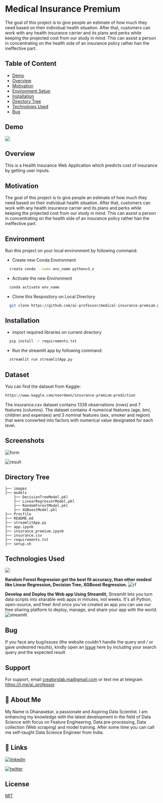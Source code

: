 
# Medical Insurance Premium

The goal of this project is to give people an estimate of how much they need based on
their individual health situation. After that, customers can work with any health
insurance carrier and its plans and perks while keeping the projected cost from our
study in mind. This can assist a person in concentrating on the health side of an
insurance policy rather han the ineffective part.

## Table of Content

  * [Demo](#demo)
  * [Overview](#overview)
  * [Motivation](#motivation)
  * [Environment Setup](#Environment)
  * [Installation](#installation)
  * [Directory Tree](#directory-tree)
  * [Technoloies Used](#Technologies-Used)
  * [Bug](#Bug)
  
  
## Demo

[![](https://user-images.githubusercontent.com/77889053/129683728-6197e11b-82e7-46f7-9a46-227ad1cdbd19.png)](https://medical-insurance-premium.herokuapp.com/)

## Overview
This is a Health Insurance Web Application which predicts cost of insurance by getting user inputs.

## Motivation
The goal of this project is to give people an estimate of how much they need based on
their individual health situation. After that, customers can work with any health
insurance carrier and its plans and perks while keeping the projected cost from our
study in mind. This can assist a person in concentrating on the health side of an
insurance policy rather han the ineffective part.

## Environment

Run this project on your local environment by following command:

- Create new Conda Environment
```bash
  create conda --name env_name python=3.x
```
- Activate the new Environment
```bash
  conda activate env_name
```

- Clone this Respository on Local Directory
```bash
  git clone https://github.com/ai-professor/medical-insurance-premium.git
```

  
## Installation


- import required libraries on current directory
```bash
  pip install -r requirements.txt
```

- Run the streamlit app by following command:
```bash
  streamlit run streamlitApp.py
```
## Dataset

You can find the dataset from Kaggle:
```bash
https://www.kaggle.com/noordeen/insurance-premium-prediction
```
The insurance.csv dataset contains 1338 observations (rows) and 7 features (columns). The dataset contains 4 numerical features (age, bmi, children and expenses) and 3 nominal features (sex, smoker and region) that were converted into factors with numerical value designated for each level.
## Screenshots

![form](https://user-images.githubusercontent.com/77889053/129684455-5db0ae6e-8704-48f2-affa-8f365e024acf.png)

![result](https://user-images.githubusercontent.com/77889053/129684568-2537c7df-a942-47b0-a22b-17d3fe4deb17.png)

  ## Directory Tree 
```
├── images 
├── models
    ├── DecisionTreeModel.pkl
    ├── LinearRegressorModel.pkl
    ├── RandomForestModel.pkl
    ├── XGBoostModel.pkl
├── Procfile
├── README.md
├── streamlitApp.py
├── app.ipynb
├── insurance_premium.ipynb
├── insurance.csv
├── requirements.txt
├── setup.sh
```

  
## Technologies Used

![](https://forthebadge.com/images/badges/made-with-python.svg)

**Random Forest Regression get the best fit accuracy, than other modesl like Linear Regression, Decision Tree, XGBoost Regression.** 
![rf](https://user-images.githubusercontent.com/77889053/129688924-cc7c625b-2312-4e70-b053-ffe61f42bce9.png)

**Develop and Deploy the Web app Using Streamlit,**
Streamlit lets you turn data scripts into sharable web apps in minutes, not weeks. It's all Python, open-source, and free! And once you've created an app you can use our free sharing platform to deploy, manage, and share your app with the world.
![streamlit](https://user-images.githubusercontent.com/77889053/129688631-b0b583ea-c7b3-40f7-910a-49feb1572077.png)
## Bug

If you face any bug/issues (the website couldn't handle the query and / or gave undesired results), kindly open an [issue](https://github.com/ai-professor/health-insurance-premium) here by including your search query and the expected result


## Support

For support, email creatorslab.ma@gmail.com or text me at telegram https://t.me/ai_professor

  
## 🚀 About Me
My Name is Dhanasekar, a passionate and Aspiring Data Scientist. I am enhancing my knowledge with the latest development in the field of Data Science with focus on Feature Engineering, Data pre-processing, Data collection (Web scraping) and model training. After some time you can call me self-taught Data Science Engineer from India.

  
## 🔗 Links
[![linkedin](https://img.shields.io/badge/linkedin-0A66C2?style=for-the-badge&logo=linkedin&logoColor=white)](https://www.linkedin.com/in/techydhana-ai/)

[![twitter](https://img.shields.io/badge/twitter-1DA1F2?style=for-the-badge&logo=twitter&logoColor=white)](https://twitter.com/aiprofessor_)

  
## License

[MIT](https://choosealicense.com/licenses/mit/)

  
